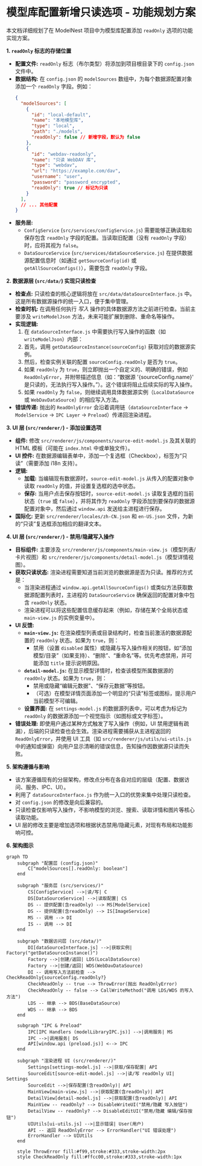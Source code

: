 # 模型库配置新增只读选项 - 功能规划方案

本文档详细规划了在 ModelNest 项目中为模型库配置添加 `readOnly` 选项的功能实现方案。

**1. `readOnly` 标志的存储位置**

*   **配置文件:** `readOnly` 标志（布尔类型）将添加到项目根目录下的 `config.json` 文件中。
*   **数据结构:** 在 `config.json` 的 `modelSources` 数组中，为每个数据源配置对象添加一个 `readOnly` 字段。例如：
    ```json
    {
      "modelSources": [
        {
          "id": "local-default",
          "name": "本地模型库",
          "type": "local",
          "path": "./models",
          "readOnly": false // 新增字段，默认为 false
        },
        {
          "id": "webdav-readonly",
          "name": "只读 WebDAV 库",
          "type": "webdav",
          "url": "https://example.com/dav",
          "username": "user",
          "password": "password_encrypted",
          "readOnly": true // 标记为只读
        }
      ],
      // ... 其他配置
    }
    ```
*   **服务层:**
    *   `ConfigService` (`src/services/configService.js`) 需要能够正确读取和保存包含 `readOnly` 字段的配置。当读取旧配置（没有 `readOnly` 字段）时，应将其视为 `false`。
    *   `DataSourceService` (`src/services/dataSourceService.js`) 在提供数据源配置信息时（如通过 `getSourceConfig(id)` 或 `getAllSourceConfigs()`），需要包含 `readOnly` 字段。

**2. 数据源层 (`src/data/`) 实现只读检查**

*   **检查点:** 只读检查的核心逻辑将放在 `src/data/dataSourceInterface.js` 中。这是所有数据源操作的统一入口，便于集中管理。
*   **检查时机:** 在调用任何执行 *写入* 操作的具体数据源方法之前进行检查。当前主要涉及 `writeModelJson` 方法，未来可能扩展到删除、重命名等操作。
*   **实现逻辑:**
    1.  在 `dataSourceInterface.js` 中需要执行写入操作的函数（如 `writeModelJson`）内部：
    2.  首先，调用 `getDataSourceInstance(sourceConfig)` 获取对应的数据源实例。
    3.  然后，检查实例关联的配置 `sourceConfig.readOnly` 是否为 `true`。
    4.  如果 `readOnly` 为 `true`，则立即抛出一个自定义的、明确的错误，例如 `ReadOnlyError`，并附带描述信息（如：“数据源 '{sourceConfig.name}' 是只读的，无法执行写入操作。”）。这个错误将阻止后续实际的写入操作。
    5.  如果 `readOnly` 为 `false`，则继续调用具体数据源实例（`LocalDataSource` 或 `WebDavDataSource`）的相应写入方法。
*   **错误传递:** 抛出的 `ReadOnlyError` 会沿着调用链（`dataSourceInterface` -> `ModelService` -> `IPC Layer` -> `Preload`）传递回渲染进程。

**3. UI 层 (`src/renderer/`) - 添加设置选项**

*   **组件:** 修改 `src/renderer/js/components/source-edit-model.js` 及其关联的 HTML 模板（可能在 `index.html` 中或单独文件）。
*   **UI 控件:** 在数据源编辑表单中，添加一个复选框（Checkbox），标签为“只读”（需要添加 i18n 支持）。
*   **逻辑:**
    *   **加载:** 当编辑现有数据源时，`source-edit-model.js` 从传入的配置对象中读取 `readOnly` 的值，并设置复选框的选中状态。
    *   **保存:** 当用户点击保存按钮时，`source-edit-model.js` 读取复选框的当前状态（`true` 或 `false`），并将其作为 `readOnly` 字段添加到要保存的数据源配置对象中，然后通过 `window.api` 发送给主进程进行保存。
*   **国际化:** 更新 `src/renderer/locales/zh-CN.json` 和 `en-US.json` 文件，为新的“只读”复选框添加相应的翻译文本。

**4. UI 层 (`src/renderer/`) - 禁用/隐藏写入操作**

*   **目标组件:** 主要涉及 `src/renderer/js/components/main-view.js`（模型列表/卡片视图）和 `src/renderer/js/components/detail-model.js`（模型详情视图）。
*   **获取只读状态:** 渲染进程需要知道当前浏览的数据源是否为只读。推荐的方式是：
    *   当渲染进程通过 `window.api.getAllSourceConfigs()` 或类似方法获取数据源配置列表时，主进程的 `DataSourceService` 确保返回的配置对象中包含 `readOnly` 状态。
    *   渲染进程可以将这些配置信息缓存起来（例如，存储在某个全局状态或 `main-view.js` 的实例变量中）。
*   **UI 反馈:**
    *   **`main-view.js`:** 在渲染模型列表或目录结构时，检查当前激活的数据源配置的 `readOnly` 状态。如果为 `true`，则：
        *   禁用（设置 `disabled` 属性）或隐藏与写入操作相关的按钮，如“添加模型/目录”（如果支持）、“删除”、“重命名”等。优先考虑禁用，并可能添加 `title` 提示说明原因。
    *   **`detail-model.js`:** 在显示模型详情时，检查该模型所属数据源的 `readOnly` 状态。如果为 `true`，则：
        *   禁用或隐藏“编辑元数据”、“保存元数据”等按钮。
        *   （可选）在模型详情页面添加一个明显的“只读”标签或图标，提示用户当前模型不可编辑。
    *   **设置界面:** 在 `settings-model.js` 的数据源列表中，可以考虑为标记为 `readOnly` 的数据源添加一个视觉指示（如图标或文字标签）。
*   **错误处理:** 即使用户通过某种方式触发了写入操作（例如，UI 禁用逻辑有疏漏），后端的只读检查也会生效。渲染进程需要捕获从主进程返回的 `ReadOnlyError`，并使用 UI 工具（如 `src/renderer/js/utils/ui-utils.js` 中的通知或弹窗）向用户显示清晰的错误信息，告知操作因数据源只读而失败。

**5. 架构遵循与影响**

*   该方案遵循现有的分层架构，修改点分布在各自对应的层级（配置、数据访问、服务、IPC、UI）。
*   利用了 `dataSourceInterface.js` 作为统一入口的优势来集中处理只读检查。
*   对 `config.json` 的修改是向后兼容的。
*   只读检查仅影响写入操作，不影响模型的浏览、搜索、读取详情和图片等核心读取功能。
*   UI 层的修改主要是增加选项和根据状态禁用/隐藏元素，对现有布局和功能影响可控。

**6. 架构图示**

```mermaid
graph TD
    subgraph "配置层 (config.json)"
        C["modelSources[].readOnly: boolean"]
    end

    subgraph "服务层 (src/services/)"
        CS[ConfigService] -->|读/写| C
        DS[DataSourceService] -->|读取配置| CS
        DS -- 提供配置(含readOnly) --> MS[ModelService]
        DS -- 提供配置(含readOnly) --> IS[ImageService]
        MS -- 调用 --> DI
        IS -- 调用 --> DI
    end

    subgraph "数据访问层 (src/data/)"
        DI[dataSourceInterface.js] -->|获取实例| Factory("getDataSourceInstance()")
        Factory -->|创建/返回| LDS(LocalDataSource)
        Factory -->|创建/返回| WDS(WebDavDataSource)
        DI -- 调用写入方法前检查 --> CheckReadOnly{sourceConfig.readOnly?}
        CheckReadOnly -- true --> ThrowError(抛出 ReadOnlyError)
        CheckReadOnly -- false --> CallWriteMethod("调用 LDS/WDS 的写入方法")
        LDS -- 继承 --> BDS(BaseDataSource)
        WDS -- 继承 --> BDS
    end

    subgraph "IPC & Preload"
        IPC[IPC Handlers (modelLibraryIPC.js)] -->|调用服务| MS
        IPC -->|调用服务| DS
        API[window.api (preload.js)] <--> IPC
    end

    subgraph "渲染进程 UI (src/renderer/)"
        Settings[settings-model.js] -->|获取/保存配置| API
        SourceEdit[source-edit-model.js] -->|读/写 readOnly UI| Settings
        SourceEdit -->|保存配置(含readOnly)| API
        MainView[main-view.js] -->|获取配置(含readOnly)| API
        DetailView[detail-model.js] -->|获取配置(含readOnly)| API
        MainView -- readOnly? --> DisableWriteUI("禁用/隐藏 写入按钮")
        DetailView -- readOnly? --> DisableEditUI("禁用/隐藏 编辑/保存按钮")
        UIUtils[ui-utils.js] -->|显示错误| User(用户)
        API -- 返回 ReadOnlyError --> ErrorHandler("UI 错误处理")
        ErrorHandler --> UIUtils
    end

    style ThrowError fill:#f99,stroke:#333,stroke-width:2px
    style CheckReadOnly fill:#ffcc00,stroke:#333,stroke-width:1px